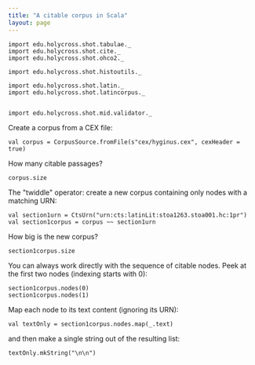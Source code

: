```yaml
---
title: "A citable corpus in Scala"
layout: page
---
```



```tut:invisible
import edu.holycross.shot.tabulae._
import edu.holycross.shot.cite._
import edu.holycross.shot.ohco2._

import edu.holycross.shot.histoutils._

import edu.holycross.shot.latin._
import edu.holycross.shot.latincorpus._


import edu.holycross.shot.mid.validator._
```

Create a corpus from a CEX file:

```tut:silent
val corpus = CorpusSource.fromFile(s"cex/hyginus.cex", cexHeader = true)
```

How many citable passages?

```tut
corpus.size
```

The "twiddle" operator: create a new corpus containing only nodes with a matching URN:

```tut:silent
val section1urn = CtsUrn("urn:cts:latinLit:stoa1263.stoa001.hc:1pr")
val section1corpus = corpus ~~ section1urn
```

How big is the new corpus?

```tut
section1corpus.size
```

You can always work directly with the sequence of citable nodes.  Peek at the first two nodes (indexing starts with 0):

```tut
section1corpus.nodes(0)
section1corpus.nodes(1)
```

Map each node to its text content (ignoring its URN):

```tut:silent
val textOnly = section1corpus.nodes.map(_.text)
```

and then make a single string out of the resulting list:

```tut
textOnly.mkString("\n\n")
```
